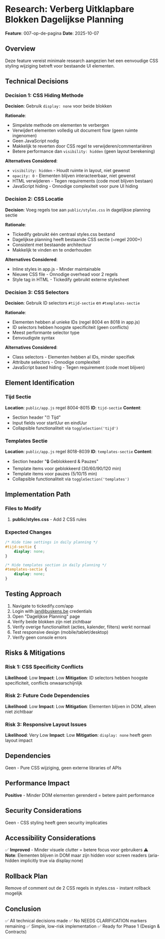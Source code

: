 # Research: Verberg Uitklapbare Blokken Dagelijkse Planning

**Feature**: 007-op-de-pagina
**Date**: 2025-10-07

## Overview
Deze feature vereist minimale research aangezien het een eenvoudige CSS styling wijziging betreft voor bestaande UI elementen.

## Technical Decisions

### Decision 1: CSS Hiding Methode
**Decision**: Gebruik `display: none` voor beide blokken

**Rationale**:
- Simpelste methode om elementen te verbergen
- Verwijdert elementen volledig uit document flow (geen ruimte ingenomen)
- Geen JavaScript nodig
- Makkelijk te reverten door CSS regel te verwijderen/commentariëren
- Betere performance dan `visibility: hidden` (geen layout berekening)

**Alternatives Considered**:
- `visibility: hidden` - Houdt ruimte in layout, niet gewenst
- `opacity: 0` - Elementen blijven interacteerbaar, niet gewenst
- HTML verwijderen - Tegen requirements (code moet blijven bestaan)
- JavaScript hiding - Onnodige complexiteit voor pure UI hiding

### Decision 2: CSS Locatie
**Decision**: Voeg regels toe aan `public/styles.css` in dagelijkse planning sectie

**Rationale**:
- Tickedify gebruikt één centraal styles.css bestand
- Dagelijkse planning heeft bestaande CSS sectie (~regel 2000+)
- Consistent met bestaande architectuur
- Makkelijk te vinden en te onderhouden

**Alternatives Considered**:
- Inline styles in app.js - Minder maintainable
- Nieuwe CSS file - Onnodige overhead voor 2 regels
- Style tag in HTML - Tickedify gebruikt externe stylesheet

### Decision 3: CSS Selectors
**Decision**: Gebruik ID selectors `#tijd-sectie` en `#templates-sectie`

**Rationale**:
- Elementen hebben al unieke IDs (regel 8004 en 8018 in app.js)
- ID selectors hebben hoogste specificiteit (geen conflicts)
- Meest performante selector type
- Eenvoudigste syntax

**Alternatives Considered**:
- Class selectors - Elementen hebben al IDs, minder specifiek
- Attribute selectors - Onnodige complexiteit
- JavaScript based hiding - Tegen requirement (code moet blijven)

## Element Identification

### Tijd Sectie
**Location**: `public/app.js` regel 8004-8015
**ID**: `tijd-sectie`
**Content**:
- Section header "⏰ Tijd"
- Input fields voor startUur en eindUur
- Collapsible functionaliteit via `toggleSection('tijd')`

### Templates Sectie
**Location**: `public/app.js` regel 8018-8039
**ID**: `templates-sectie`
**Content**:
- Section header "🔒 Geblokkeerd & Pauzes"
- Template items voor geblokkeerd (30/60/90/120 min)
- Template items voor pauzes (5/10/15 min)
- Collapsible functionaliteit via `toggleSection('templates')`

## Implementation Path

### Files to Modify
1. **public/styles.css** - Add 2 CSS rules

### Expected Changes
```css
/* Hide time settings in daily planning */
#tijd-sectie {
    display: none;
}

/* Hide templates section in daily planning */
#templates-sectie {
    display: none;
}
```

## Testing Approach
1. Navigate to tickedify.com/app
2. Login with jan@buskens.be credentials
3. Open "Dagelijkse Planning" page
4. Verify beide blokken zijn niet zichtbaar
5. Verify overige functionaliteit (acties, kalender, filters) werkt normaal
6. Test responsive design (mobile/tablet/desktop)
7. Verify geen console errors

## Risks & Mitigations

### Risk 1: CSS Specificity Conflicts
**Likelihood**: Low
**Impact**: Low
**Mitigation**: ID selectors hebben hoogste specificiteit, conflicts onwaarschijnlijk

### Risk 2: Future Code Dependencies
**Likelihood**: Low
**Impact**: Low
**Mitigation**: Elementen blijven in DOM, alleen niet zichtbaar

### Risk 3: Responsive Layout Issues
**Likelihood**: Very Low
**Impact**: Low
**Mitigation**: `display: none` heeft geen layout impact

## Dependencies
Geen - Pure CSS wijziging, geen externe libraries of APIs

## Performance Impact
**Positive** - Minder DOM elementen gerenderd = betere paint performance

## Security Considerations
Geen - CSS styling heeft geen security implicaties

## Accessibility Considerations
✅ **Improved** - Minder visuele clutter = betere focus voor gebruikers
⚠️ **Note**: Elementen blijven in DOM maar zijn hidden voor screen readers (aria-hidden implicitly true via display:none)

## Rollback Plan
Remove of comment out de 2 CSS regels in styles.css - instant rollback mogelijk

## Conclusion
✅ All technical decisions made
✅ No NEEDS CLARIFICATION markers remaining
✅ Simple, low-risk implementation
✅ Ready for Phase 1 (Design & Contracts)
